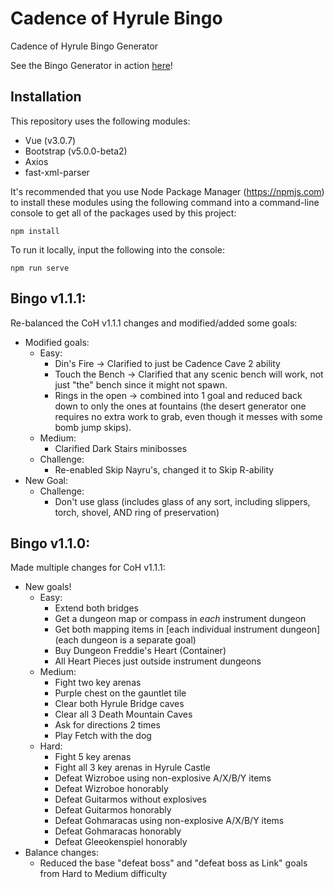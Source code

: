 # Cadence of Hyrule Bingo

Cadence of Hyrule Bingo Generator

See the Bingo Generator in action [here](https://kailaria.github.io/cadenceBingoV2/?)!

## Installation

This repository uses the following modules:

* Vue (v3.0.7)
* Bootstrap (v5.0.0-beta2)
* Axios
* fast-xml-parser

It's recommended that you use Node Package Manager (https://npmjs.com) to install these modules using the following command into a command-line console to get all of the packages used by this project:

```
npm install
```

To run it locally, input the following into the console:

```
npm run serve
```

## Bingo v1.1.1:
Re-balanced the CoH v1.1.1 changes and modified/added some goals:

* Modified goals:
    * Easy:
        * Din's Fire -> Clarified to just be Cadence Cave 2 ability
        * Touch the Bench -> Clarified that any scenic bench will work, not just "the" bench since it might not spawn.
        * Rings in the open -> combined into 1 goal and reduced back down to only the ones at fountains (the desert generator one requires no extra work to grab, even though it messes with some bomb jump skips).
    * Medium:
        * Clarified Dark Stairs minibosses
    * Challenge:
        * Re-enabled Skip Nayru's, changed it to Skip R-ability
* New Goal:
    * Challenge:
        * Don't use glass (includes glass of any sort, including slippers, torch, shovel, AND ring of preservation)

## Bingo v1.1.0:
Made multiple changes for CoH v1.1.1:

* New goals!
    * Easy:
        * Extend both bridges
        * Get a dungeon map or compass in *each* instrument dungeon
        * Get both mapping items in [each individual instrument dungeon] (each dungeon is a separate goal)
        * Buy Dungeon Freddie's Heart (Container)
        * All Heart Pieces just outside instrument dungeons
    * Medium:
        * Fight two key arenas
        * Purple chest on the gauntlet tile
        * Clear both Hyrule Bridge caves
        * Clear all 3 Death Mountain Caves
        * Ask for directions 2 times
        * Play Fetch with the dog
    * Hard:
        * Fight 5 key arenas
        * Fight all 3 key arenas in Hyrule Castle
        * Defeat Wizroboe using non-explosive A/X/B/Y items
        * Defeat Wizroboe honorably
        * Defeat Guitarmos without explosives
        * Defeat Guitarmos honorably
        * Defeat Gohmaracas using non-explosive A/X/B/Y items
        * Defeat Gohmaracas honorably
        * Defeat Gleeokenspiel honorably
* Balance changes:
    * Reduced the base "defeat boss" and "defeat boss as Link" goals from Hard to Medium difficulty
